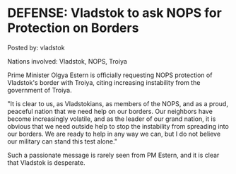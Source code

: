 # DEFENSE: Vladstok to ask NOPS for Protection on Borders

Posted by: vladstok

Nations involved: Vladstok, NOPS, Troiya

Prime Minister Olgya Estern is officially requesting NOPS protection of Vladstok's border with Troiya, citing increasing instability from the government of Troiya.

"It is clear to us, as Vladstokians, as members of the NOPS, and as a proud, peaceful nation that we need help on our borders. Our neighbors have become increasingly volatile, and as the leader of our grand nation, it is obvious that we need outside help to stop the instability from spreading into our borders. We are ready to help in any way we can, but I do not believe our military can stand this test alone."

Such a passionate message is rarely seen from PM Estern, and it is clear that Vladstok is desperate.